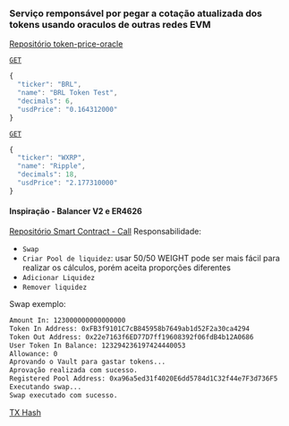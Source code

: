 ### Serviço remponsável por pegar a cotação atualizada dos tokens usando oraculos de outras redes EVM
[Repositório token-price-oracle](https://github.com/mesquitaoliveira/token-price-oracle)

[`GET`](https://token-price-oracle.vercel.app/api/token-price?ticker=brl)

```js
{
  "ticker": "BRL",
  "name": "BRL Token Test",
  "decimals": 6,
  "usdPrice": "0.164312000"
}
```
[`GET`](https://token-price-oracle.vercel.app/api/token-price?ticker=wxrp)

```js
{
  "ticker": "WXRP",
  "name": "Ripple",
  "decimals": 18,
  "usdPrice": "2.177310000"
}
```

#### Inspiração - Balancer V2 e ER4626
[Repositório Smart Contract - Call](https://github.com/mesquitaoliveira/fluxfi-smart-contract-call)
Responsabilidade:
- `Swap`
- `Criar Pool de liquidez`: usar 50/50 WEIGHT pode ser mais fácil para realizar os cálculos, porém aceita proporções diferentes
- `Adicionar Liquidez`
- `Remover liquidez`

Swap exemplo:
```bash
Amount In: 123000000000000000
Token In Address: 0xFB3f9101C7cB845958b7649ab1d52F2a30ca4294
Token Out Address: 0x22e7163f6ED77D7ff19608392f06fdB4b12A0686
User Token In Balance: 123294236197424440053
Allowance: 0
Aprovando o Vault para gastar tokens...
Aprovação realizada com sucesso.
Registered Pool Address: 0xa96a5ed31f4020E6dd5784d1C32f44e7F3d736F5
Executando swap...
Swap executado com sucesso.
```

[TX Hash](https://explorer.xrplevm.org/tx/0xba71c983dcae93818805eb3c88f204c68fa52d4378dc1dcb94ab5a5c7594117f)

